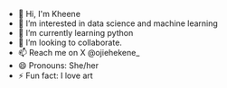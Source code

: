 - 👋 Hi, I'm Kheene
- 👀 I’m interested in data science and machine learning
- 🌱 I’m currently learning python
- 💞️ I’m looking to collaborate.
- 📫 Reach me on X @ojiehekene_
- 😄 Pronouns: She/her
- ⚡ Fun fact: I love art

<!---
Kheene145/Kheene145 is a ✨ special ✨ repository because its `README.md` (this file) appears on your GitHub profile.
You can click the Preview link to take a look at your changes.
--->

